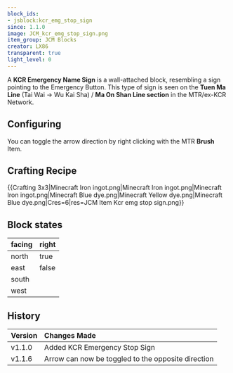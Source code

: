 ```yaml
---
block_ids:
- jsblock:kcr_emg_stop_sign
since: 1.1.0
image: JCM_kcr_emg_stop_sign.png
item_group: JCM Blocks
creator: LX86
transparent: true
light_level: 0
---
```


A **KCR Emergency Name Sign** is a wall-attached block, resembling a sign pointing to the Emergency Button. This type of sign is seen on the **Tuen Ma Line** (Tai Wai -> Wu Kai Sha) / **Ma On Shan Line section** in the MTR/ex-KCR Network.

## Configuring
You can toggle the arrow direction by right clicking with the MTR **Brush** Item.

## Crafting Recipe
{{Crafting 3x3|Minecraft Iron ingot.png|Minecraft Iron ingot.png|Minecraft Iron ingot.png|Minecraft Blue dye.png|Minecraft Yellow dye.png|Minecraft Blue dye.png|Cres=6|res=JCM Item Kcr emg stop sign.png}}

## Block states
| facing | right |
|:-------|:------|
| north  | true  |
| east   | false |
| south  |       |
| west   |       |

## History
| Version | Changes Made                                       |
|:--------|:---------------------------------------------------|
| v1.1.0  | Added KCR Emergency Stop Sign                      |
| v1.1.6  | Arrow can now be toggled to the opposite direction |